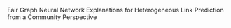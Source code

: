 Fair Graph Neural Network Explanations  for Heterogeneous Link Prediction from a Community Perspective